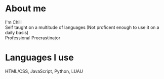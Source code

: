 # About me 
I'm Chill<br>Self taught on a multitude of languages (Not proficent enough to use it on a daily basis)<br>Professional Procrastinator

# Languages I use
HTML/CSS, JavaScript, Python, LUAU

